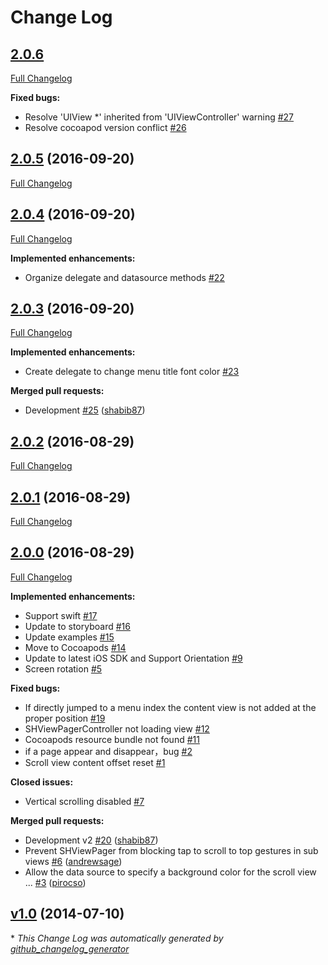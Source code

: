 # Change Log

## [2.0.6](https://github.com/shabib87/SHViewPager/tree/HEAD)

[Full Changelog](https://github.com/shabib87/SHViewPager/compare/2.0.5...HEAD)

**Fixed bugs:**

- Resolve 'UIView \*' inherited from 'UIViewController' warning [\#27](https://github.com/shabib87/SHViewPager/issues/27)
- Resolve cocoapod version conflict [\#26](https://github.com/shabib87/SHViewPager/issues/26)

## [2.0.5](https://github.com/shabib87/SHViewPager/tree/2.0.5) (2016-09-20)
[Full Changelog](https://github.com/shabib87/SHViewPager/compare/2.0.4...2.0.5)

## [2.0.4](https://github.com/shabib87/SHViewPager/tree/2.0.4) (2016-09-20)
[Full Changelog](https://github.com/shabib87/SHViewPager/compare/2.0.3...2.0.4)

**Implemented enhancements:**

- Organize delegate and datasource methods [\#22](https://github.com/shabib87/SHViewPager/issues/22)

## [2.0.3](https://github.com/shabib87/SHViewPager/tree/2.0.3) (2016-09-20)
[Full Changelog](https://github.com/shabib87/SHViewPager/compare/2.0.2...2.0.3)

**Implemented enhancements:**

- Create delegate to change menu title font color [\#23](https://github.com/shabib87/SHViewPager/issues/23)

**Merged pull requests:**

- Development [\#25](https://github.com/shabib87/SHViewPager/pull/25) ([shabib87](https://github.com/shabib87))

## [2.0.2](https://github.com/shabib87/SHViewPager/tree/2.0.2) (2016-08-29)
[Full Changelog](https://github.com/shabib87/SHViewPager/compare/2.0.1...2.0.2)

## [2.0.1](https://github.com/shabib87/SHViewPager/tree/2.0.1) (2016-08-29)
[Full Changelog](https://github.com/shabib87/SHViewPager/compare/2.0.0...2.0.1)

## [2.0.0](https://github.com/shabib87/SHViewPager/tree/2.0.0) (2016-08-29)
[Full Changelog](https://github.com/shabib87/SHViewPager/compare/v1.0...2.0.0)

**Implemented enhancements:**

- Support swift [\#17](https://github.com/shabib87/SHViewPager/issues/17)
- Update to storyboard [\#16](https://github.com/shabib87/SHViewPager/issues/16)
- Update examples [\#15](https://github.com/shabib87/SHViewPager/issues/15)
- Move to Cocoapods [\#14](https://github.com/shabib87/SHViewPager/issues/14)
- Update to latest iOS SDK and Support Orientation [\#9](https://github.com/shabib87/SHViewPager/issues/9)
- Screen rotation [\#5](https://github.com/shabib87/SHViewPager/issues/5)

**Fixed bugs:**

- If directly jumped to a menu index the content view is not added at the proper position [\#19](https://github.com/shabib87/SHViewPager/issues/19)
- SHViewPagerController not loading view [\#12](https://github.com/shabib87/SHViewPager/issues/12)
- Cocoapods resource bundle not found [\#11](https://github.com/shabib87/SHViewPager/issues/11)
- if a page appear and disappear，bug [\#2](https://github.com/shabib87/SHViewPager/issues/2)
- Scroll view content offset reset [\#1](https://github.com/shabib87/SHViewPager/issues/1)

**Closed issues:**

- Vertical scrolling disabled [\#7](https://github.com/shabib87/SHViewPager/issues/7)

**Merged pull requests:**

- Development v2 [\#20](https://github.com/shabib87/SHViewPager/pull/20) ([shabib87](https://github.com/shabib87))
- Prevent SHViewPager from blocking tap to scroll to top gestures in sub views  [\#6](https://github.com/shabib87/SHViewPager/pull/6) ([andrewsage](https://github.com/andrewsage))
- Allow the data source to specify a background color for the scroll view ... [\#3](https://github.com/shabib87/SHViewPager/pull/3) ([pirocso](https://github.com/pirocso))

## [v1.0](https://github.com/shabib87/SHViewPager/tree/v1.0) (2014-07-10)


\* *This Change Log was automatically generated by [github_changelog_generator](https://github.com/skywinder/Github-Changelog-Generator)*